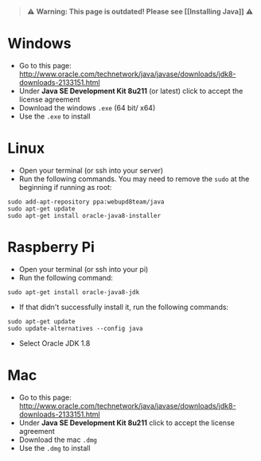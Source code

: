 > ⚠ **Warning: This page is outdated! Please see [[Installing Java]]** ⚠

# Windows
* Go to this page: http://www.oracle.com/technetwork/java/javase/downloads/jdk8-downloads-2133151.html
* Under **Java SE Development Kit 8u211** (or latest) click to accept the license agreement
* Download the windows `.exe` (64 bit/ x64)
* Use the `.exe` to install

# Linux
* Open your terminal (or ssh into your server)
* Run the following commands. You may need to remove the `sudo` at the beginning if running as root:
```
sudo add-apt-repository ppa:webupd8team/java
sudo apt-get update
sudo apt-get install oracle-java8-installer
```

# Raspberry Pi
* Open your terminal (or ssh into your pi)
* Run the following command:
```
sudo apt-get install oracle-java8-jdk
```
* If that didn't successfully install it, run the following commands:
```
sudo apt-get update
sudo update-alternatives --config java
```
* Select Oracle JDK 1.8

# Mac
* Go to this page: http://www.oracle.com/technetwork/java/javase/downloads/jdk8-downloads-2133151.html
* Under **Java SE Development Kit 8u211** click to accept the license agreement
* Download the mac `.dmg`
* Use the `.dmg` to install